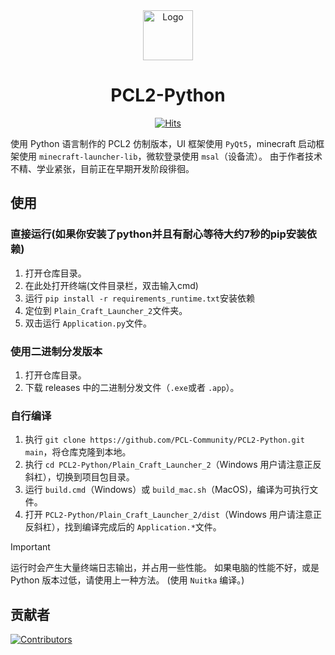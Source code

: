 <div align="center">
<a href="https://github.com/PCL-Community/PCL2-Python">
    <img src="Plain_Craft_Launcher_2/Images/icon.ico" alt="Logo" width="80" height="80">
</a>

# PCL2-Python

[![Hits](https://hits.zkitefly.eu.org/?tag=https://github.com/PCL-Community/PCL2-Python)](https://hits.zkitefly.eu.org/?tag=https://github.com/PCL-Community/PCL2-Python&web=true)

</div>

使用 Python 语言制作的 PCL2 仿制版本，UI 框架使用 `PyQt5`，minecraft 启动框架使用 `minecraft-launcher-lib`，微软登录使用 `msal`（设备流）。
由于作者技术不精、学业紧张，目前正在早期开发阶段徘徊。

## 使用

### 直接运行(如果你安装了python并且有耐心等待大约7秒的pip安装依赖)

1. 打开仓库目录。
2. 在此处打开终端(文件目录栏，双击输入cmd)
3. 运行 ``pip install -r requirements_runtime.txt``安装依赖
4. 定位到 ``Plain_Craft_Launcher_2``文件夹。
5. 双击运行 `Application.py`文件。

### 使用二进制分发版本

1. 打开仓库目录。
2. 下载 releases 中的二进制分发文件（`.exe`或者 `.app`）。

### 自行编译

1. 执行 `git clone https://github.com/PCL-Community/PCL2-Python.git main`，将仓库克隆到本地。
2. 执行 `cd PCL2-Python/Plain_Craft_Launcher_2`（Windows 用户请注意正反斜杠），切换到项目包目录。
3. 运行 `build.cmd`（Windows）或 `build_mac.sh`（MacOS)，编译为可执行文件。
4. 打开 `PCL2-Python/Plain_Craft_Launcher_2/dist`（Windows 用户请注意正反斜杠），找到编译完成后的 `Application.*`文件。

> [!IMPORTANT]
> 运行时会产生大量终端日志输出，并占用一些性能。
> 如果电脑的性能不好，或是 Python 版本过低，请使用上一种方法。
> (使用 `Nuitka` 编译。)

## 贡献者

[![Contributors](https://contrib.rocks/image?repo=PCL-Community/PCL2-Python)](https://github.com/PCL-Community/PCL2-Python/graphs/contributors)

